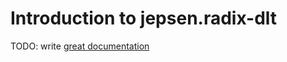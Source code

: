 # Introduction to jepsen.radix-dlt

TODO: write [great documentation](http://jacobian.org/writing/what-to-write/)
